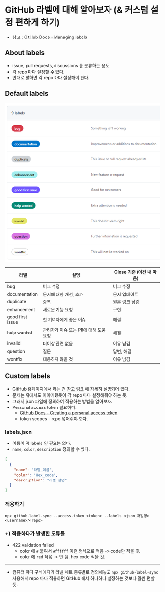 # GitHub 라벨에 대해 알아보자 (& 커스텀 설정 편하게 하기)
- 참고 : [GitHub Docs - Managing labels](https://docs.github.com/en/issues/using-labels-and-milestones-to-track-work/managing-labels#about-labels)

## About labels
- issue, pull requests, discussions 를 분류하는 용도
- 각 repo 마다 설정할 수 있다.
- 반대로 말하면 각 repo 마다 설정해야 한다.

## Default labels
![default labels](.%5B20210714%5D_github_labels_images/4461721f.png)

라벨 | 설명 | Close 기준 (이건 내 마음) 
--- | --- | ---
bug | 버그 수정 | 버그 수정
documentation | 문서에 대한 개선, 추가 | 문서 업데이트
duplicate | 중복 | 원본 링크 남김
enhancement | 새로운 기능 요청 | 구현
good first issue | 첫 기여자에게 좋은 이슈 | 해결 
help wanted | 관리자가 이슈 또는 PR에 대해 도움 요청 | 해결
invalid | 더이상 관련 없음 | 이유 남김
question | 질문 | 답변, 해결
wontfix | 대응하지 않을 것 | 이유 남김

## Custom labels
- GitHub 홈페이지에서 하는 건 [참고 링크](https://docs.github.com/en/issues/using-labels-and-milestones-to-track-work/managing-labels#about-labels) 에 자세히 설명되어 있다.
- 문제는 위에서도 이야기했듯이 각 repo 마다 설정해줘야 하는 듯.
- 그래서 json 파일에 정의하여 적용하는 방법을 알아보자.
- Personal access token 필요하다.
  - [GitHub Docs - Creating a personal access token](https://docs.github.com/en/github/authenticating-to-github/keeping-your-account-and-data-secure/creating-a-personal-access-token#using-a-token-on-the-command-line)
  - token scopes - repo 넣어줘야 한다.

### labels.json
- 이름이 꼭 labels 일 필요는 없다.
- `name`, `color`, `description` 정의할 수 있다.
```json
[
  {
    "name": "라벨_이름",
    "color": "Hex_code",
    "description": "라벨_설명"
  }
]
```

### 적용하기
```text
npx github-label-sync --access-token <token> --labels <json_파일명> <username>/<repo>
```

### +) 적용하다가 발생한 오류들
- 422 validation failed
  - color 에 `#` 붙여서 `#ffffff` 이런 형식으로 적음 -> code만 적을 것.
  - color 에 `red` 적음 -> 안 됨. hex code 적을 것.

---

- 컴퓨터 어디 구석에다가 라벨 세트 종류별로 정의해놓고 `npx github-label-sync`
  사용해서 repo 마다 적용하면 GitHub 에서 하나하나 설정하는 것보다 훨씬 편할 듯.
